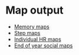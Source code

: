 # Map output #

  * [Memory maps](memory.md)
  * [Step maps](steps.md)
  * [Individual HR maps](ind_hr.md)
  * [End of year social maps](year_soc.md)